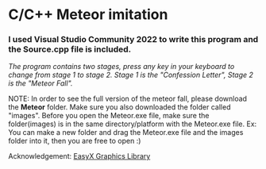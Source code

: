 # C/C++ Meteor imitation
### I used Visual Studio Community 2022 to write this program and the Source.cpp file is included.

*The program contains two stages, press any key in your keyboard to change from stage 1 to stage 2. Stage 1 is the "Confession Letter", Stage 2 is the "Meteor Fall".*

NOTE: In order to see the full version of the meteor fall, please download the __Meteor__ folder. Make sure you also downloaded the folder called "images". Before you
open the Meteor.exe file, make sure the folder(images) is in the same directory/platform with the Meteor.exe file.  Ex: You can make a new folder and drag the Meteor.exe file and the images folder into it, then you are free to open :)




Acknowledgement: [EasyX Graphics Library](https://docs.easyx.cn/en-us/setup) 

